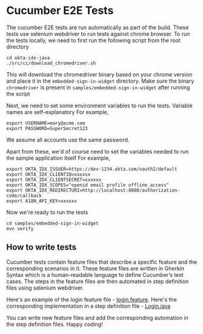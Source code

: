 # Cucumber E2E Tests

The cucumber E2E tests are run automatically as part of the build. These tests use selenium webdriver to run tests against chrome browser.
To run the tests locally, we need to first run the following script from the root directory

```
cd okta-idx-java
./src/ci/download_chromedriver.sh
```
This will download the chromedriver binary based on your chrome version and place it in the `embedded-sign-in-widget` directory.
Make sure the binary `chromedriver` is present in `samples/embedded-sign-in-widget` after running the script

Next, we need to set some environment variables to run the tests. Variable names are self-explanatory
For example,
```
export USERNAME=mary@acme.com
export PASSWORD=SuperSecret123 
```
We assume all accounts use the same password. 

Apart from these, we'd of course need to set the variables needed to run the sample application itself
For example,
```
export OKTA_IDX_ISSUER=https://dev-1234.okta.com/oauth2/default
export OKTA_IDX_CLIENTID=xxxxxx
export OKTA_IDX_CLIENTSECRET=xxxxxx
export OKTA_IDX_SCOPES="openid email profile offline_access"
export OKTA_IDX_REDIRECTURI=http://localhost:8080/authorization-code/callback
export A18N_API_KEY=xxxxxx
```

Now we're ready to run the tests
```
cd samples/embedded-sign-in-widget
mvn verify
```

## How to write tests

Cucumber tests contain feature files that describe a specific feature and the corresponding scenarios in it.
These feature files are written in Gherkin Syntax which is a human-readable language to define Cucumber’s test cases.
The steps in the feature files are then automated in step definition files using selenium webdriver.

Here's an example of the login feature file - [login.feature](resources/features/login.feature). 
Here's the corresponding implementation in a step definition file - [Login.java](java/info/seleniumcucumber/userStepDefinitions/Login.java)

You can write new feature files and add the corresponding automation in the step definition files.
Happy coding!
